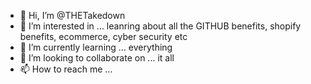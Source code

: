 - 👋 Hi, I’m @THETakedown
- 👀 I’m interested in ... leanring about all the GITHUB benefits, shopify benefits, ecommerce, cyber security etc
- 🌱 I’m currently learning ... everything
- 💞️ I’m looking to collaborate on ... it all
- 📫 How to reach me ...

<!---
THETakedown/THETakedown is a ✨ special ✨ repository because its `README.md` (this file) appears on your GitHub profile.
You can click the Preview link to take a look at your changes.
--->
